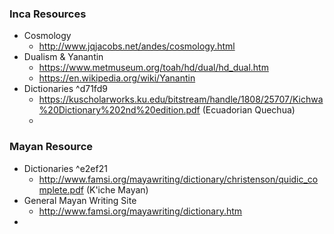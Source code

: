 ### Inca Resources
* Cosmology
	* http://www.jqjacobs.net/andes/cosmology.html
* Dualism & Yanantin
	* https://www.metmuseum.org/toah/hd/dual/hd_dual.htm
	* https://en.wikipedia.org/wiki/Yanantin
* Dictionaries ^d71fd9
	* https://kuscholarworks.ku.edu/bitstream/handle/1808/25707/Kichwa%20Dictionary%202nd%20edition.pdf (Ecuadorian Quechua)
	* 

### Mayan Resource
* Dictionaries ^e2ef21
	* http://www.famsi.org/mayawriting/dictionary/christenson/quidic_complete.pdf (K'iche Mayan)
* General Mayan Writing Site
	* http://www.famsi.org/mayawriting/dictionary.htm
* 